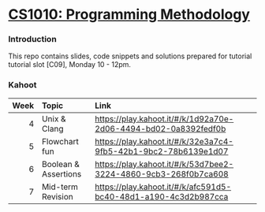 # [CS1010: Programming Methodology](https://nus-cs1010.github.io/1819-s1/)

### Introduction
This repo contains slides, code snippets and solutions prepared for tutorial tutorial slot [C09], Monday 10 - 12pm.

### Kahoot
| Week | Topic | Link |
| ---: | :--- | :--- |
| 4 | Unix & Clang | https://play.kahoot.it/#/k/1d92a70e-2d06-4494-bd02-0a8392fedf0b |
| 5 | Flowchart fun | https://play.kahoot.it/#/k/32e3a7c4-9fb5-42b1-9bc2-78b6139e1d07 |
| 6 | Boolean & Assertions | https://play.kahoot.it/#/k/53d7bee2-3224-4860-9cb3-268f0b7ca608 |
| 7 | Mid-term Revision | https://play.kahoot.it/#/k/afc591d5-bc40-48d1-a190-4c3d2b987cca |
